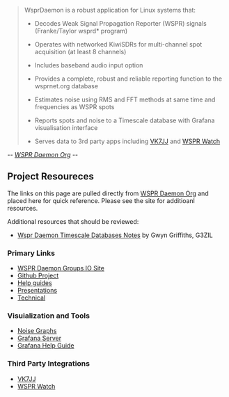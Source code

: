 >WsprDaemon is a robust application for Linux systems that:
>
>- Decodes Weak Signal Propagation Reporter (WSPR) signals (Franke/Taylor wsprd* program)
>
>- Operates with networked KiwiSDRs for multi-channel spot acquisition (at least 8 channels)
>
>- Includes baseband audio input option
>
>- Provides a complete, robust and reliable reporting function to the wsprnet.org database
>
>- Estimates noise using RMS and FFT methods at same time and frequencies as WSPR spots
>
>- Reports spots and noise to a Timescale database with Grafana visualisation interface
>
>- Serves data to 3rd party apps including [VK7JJ][] and [WSPR Watch][]

<cite>-- [WSPR Daemon Org][] --</cite>

## Project Resoureces

The links on this page are pulled directly from [WSPR Daemon Org][] and placed
here for quick reference. Please see the site for additioanl resources.

Additional resources that should be reviewed:

- [Wspr Daemon Timescale Databases Notes][] by Gwyn Griffiths, G3ZIL

### Primary Links

* [WSPR Daemon Groups IO Site][]
* [Github Project][]
* [Help guides][]
* [Presentations][]
* [Technical][]

### Visuialization and Tools

* [Noise Graphs][]
* [Grafana Server][]
* [Grafana Help Guide][]

### Third Party Integrations

* [VK7JJ][]
* [WSPR Watch][]


[WsprDaemon]: http://wsprdaemon.org/index.html
[WSPR Daemon Org]: http://wsprdaemon.org/
[WSPR Daemon Groups IO Site]: https://groups.io/g/wsprdaemon/topics
[Github Project]: https://github.com/rrobinett/wsprdaemon
[Help guides]: http://wsprdaemon.org/help.html
[Presentations]: http://wsprdaemon.org/presentations.html
[Technical]: http://wsprdaemon.org/technical.html
[VK7JJ]: http://wsprd.vk7jj.com/
[WSPR Watch]: https://apps.apple.com/us/app/wspr-watch/id532487317
[Noise Graphs]: http://wsprdaemon.org/graphs/index.html
[Grafana Server]: http://logs.wsprdaemon.org:3000/?orgId=2
[Grafana Help Guide]: http://wsprdaemon.org/ewExternalFiles/Setting_up_Timescale_Grafana_dashboards_V2-2.pdf
[Wspr Daemon Timescale Databases Notes]: https://groups.io/g/wsprdaemon/message/53